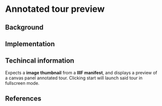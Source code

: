 # Annotated tour preview

## Background

## Implementation

## Techincal information

Expects a **image thumbnail** from a **IIIF manifest**, and displays a preview of a canvas panel annotated tour. Clicking start will launch said tour in fullscreen mode.

## References
